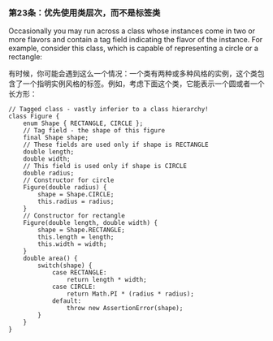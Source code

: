 ### 第23条：优先使用类层次，而不是标签类

Occasionally you may run across a class whose instances come in two or more flavors and contain a tag field indicating the flavor of the instance. For example, consider this class, which is capable of representing a circle or a rectangle:

有时候，你可能会遇到这么一个情况：一个类有两种或多种风格的实例，这个类包含了一个指明实例风格的标签。例如，考虑下面这个类，它能表示一个圆或者一个长方形：

```
// Tagged class - vastly inferior to a class hierarchy!
class Figure {
    enum Shape { RECTANGLE, CIRCLE };
    // Tag field - the shape of this figure
    final Shape shape;
    // These fields are used only if shape is RECTANGLE
    double length;
    double width;
    // This field is used only if shape is CIRCLE
    double radius;
    // Constructor for circle
    Figure(double radius) {
        shape = Shape.CIRCLE;
        this.radius = radius;
    } 
    // Constructor for rectangle
    Figure(double length, double width) {
        shape = Shape.RECTANGLE;
        this.length = length;
        this.width = width;
    } 
    double area() {
        switch(shape) {
            case RECTANGLE:
                return length * width;
            case CIRCLE:
                return Math.PI * (radius * radius);
            default:
                throw new AssertionError(shape);
        }
    }
}
```



